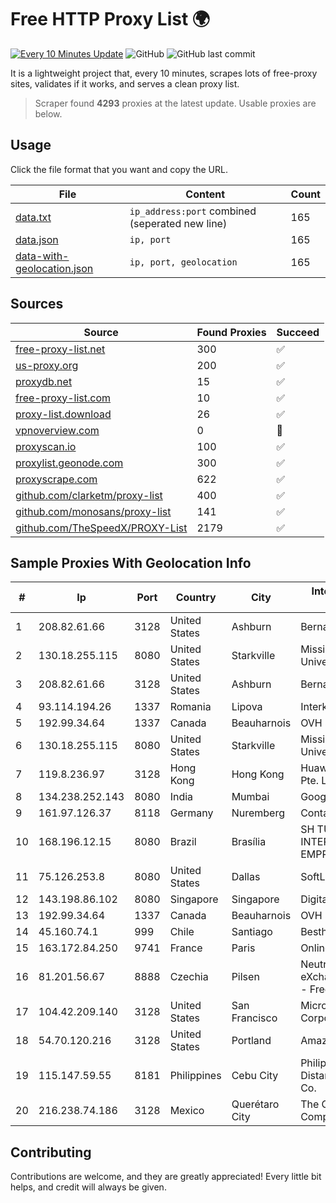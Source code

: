 
# Free HTTP Proxy List 🌍

[![Every 10 Minutes Update](https://github.com/mertguvencli/http-proxy-list/actions/workflows/main.yml/badge.svg?branch=main)](https://github.com/mertguvencli/http-proxy-list/actions/workflows/main.yml)
![GitHub](https://img.shields.io/github/license/mertguvencli/http-proxy-list)
![GitHub last commit](https://img.shields.io/github/last-commit/mertguvencli/http-proxy-list)

It is a lightweight project that, every 10 minutes, scrapes lots of free-proxy sites, validates if it works, and serves a clean proxy list.


> Scraper found **4293** proxies at the latest update. Usable proxies are below.

## Usage

Click the file format that you want and copy the URL.


|File|Content|Count|
|----|-------|-----|
|[data.txt](https://raw.githubusercontent.com/mertguvencli/http-proxy-list/main/proxy-list/data.txt)|`ip_address:port` combined (seperated new line)|165|
|[data.json](https://raw.githubusercontent.com/mertguvencli/http-proxy-list/main/proxy-list/data.json)|`ip, port`|165|
|[data-with-geolocation.json](https://raw.githubusercontent.com/mertguvencli/http-proxy-list/main/proxy-list/data-with-geolocation.json)|`ip, port, geolocation`|165|

## Sources

|Source|Found Proxies|Succeed|
|------|-------------|-------|
|[free-proxy-list.net](https://free-proxy-list.net)|300|✅|
|[us-proxy.org](https://www.us-proxy.org)|200|✅|
|[proxydb.net](http://proxydb.net)|15|✅|
|[free-proxy-list.com](https://free-proxy-list.com/?page=&port=&type%5B%5D=http&type%5B%5D=https&up_time=0&search=Search)|10|✅|
|[proxy-list.download](https://www.proxy-list.download/HTTP)|26|✅|
|[vpnoverview.com](https://vpnoverview.com/privacy/anonymous-browsing/free-proxy-servers)|0|🚫|
|[proxyscan.io](https://www.proxyscan.io)|100|✅|
|[proxylist.geonode.com](https://proxylist.geonode.com/api/proxy-list?limit=300&page=1&sort_by=lastChecked&sort_type=desc&protocols=http,https)|300|✅|
|[proxyscrape.com](https://api.proxyscrape.com/v2/?request=displayproxies&protocol=http&timeout=10000&country=all&ssl=all&anonymity=all)|622|✅|
|[github.com/clarketm/proxy-list](https://raw.githubusercontent.com/clarketm/proxy-list/master/proxy-list-raw.txt)|400|✅|
|[github.com/monosans/proxy-list](https://raw.githubusercontent.com/monosans/proxy-list/main/proxies/http.txt)|141|✅|
|[github.com/TheSpeedX/PROXY-List](https://raw.githubusercontent.com/TheSpeedX/PROXY-List/master/http.txt)|2179|✅|


## Sample Proxies With Geolocation Info

|#|Ip|Port|Country|City|Internet Service Provider|
|-|--|----|-------|----|-------------------------|
|1|208.82.61.66|3128|United States|Ashburn|Bernardi Sounds|
|2|130.18.255.115|8080|United States|Starkville|Mississippi State University|
|3|208.82.61.66|3128|United States|Ashburn|Bernardi Sounds|
|4|93.114.194.26|1337|Romania|Lipova|Interkvm Host SRL|
|5|192.99.34.64|1337|Canada|Beauharnois|OVH SAS|
|6|130.18.255.115|8080|United States|Starkville|Mississippi State University|
|7|119.8.236.97|3128|Hong Kong|Hong Kong|Huawei International Pte. Ltd.|
|8|134.238.252.143|8080|India|Mumbai|Google LLC|
|9|161.97.126.37|8118|Germany|Nuremberg|Contabo GmbH|
|10|168.196.12.15|8080|Brazil|Brasília|SH TURBO INTERNET TEC. E EMPREENDIMENTOS|
|11|75.126.253.8|8080|United States|Dallas|SoftLayer|
|12|143.198.86.102|8080|Singapore|Singapore|DigitalOcean, LLC|
|13|192.99.34.64|1337|Canada|Beauharnois|OVH SAS|
|14|45.160.74.1|999|Chile|Santiago|Besthost Spa|
|15|163.172.84.250|9741|France|Paris|Online S.A.S.|
|16|81.201.56.67|8888|Czechia|Pilsen|Neutral Free eXchange members - FreeTel alternate|
|17|104.42.209.140|3128|United States|San Francisco|Microsoft Corporation|
|18|54.70.120.216|3128|United States|Portland|Amazon.com, Inc.|
|19|115.147.59.55|8181|Philippines|Cebu City|Philippine Long Distance Telephone Co.|
|20|216.238.74.186|3128|Mexico|Querétaro City|The Constant Company|



## Contributing

Contributions are welcome, and they are greatly appreciated! Every
little bit helps, and credit will always be given.

